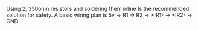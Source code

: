 Using 2, 350ohm resistors and soldering them inline 
Is the recommended solution for safety.
A basic wiring plan is 5v -> R1 -> R2 -> +IR1- -> +IR2- -> GND
